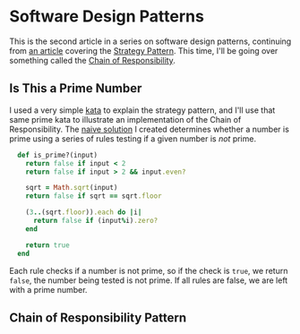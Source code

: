 # Software Design Patterns

This is the second article in a series on software design patterns, continuing from [an article](https://github.com/rwalters/prime_patterns/blob/master/strategy_pattern.md) covering the [Strategy Pattern](http://en.wikipedia.org/wiki/Strategy_pattern). This time, I'll be going over something called the [Chain of Responsibility](http://en.wikipedia.org/wiki/Chain-of-responsibility_pattern).

## Is This a Prime Number

I used a very simple [kata](http://www.codewars.com/) to explain the strategy pattern, and I'll use that same prime kata to illustrate an implementation of the Chain of Responsibility. The [naive solution](https://github.com/rwalters/prime_patterns/blob/master/lib/prime_naive.rb) I created determines whether a number is prime using a series of rules testing if a given number is _not_ prime.

```ruby
  def is_prime?(input)
    return false if input < 2
    return false if input > 2 && input.even?

    sqrt = Math.sqrt(input)
    return false if sqrt == sqrt.floor

    (3..(sqrt.floor)).each do |i|
      return false if (input%i).zero?
    end

    return true
  end
```

Each rule checks if a number is not prime, so if the check is `true`, we return `false`, the number being tested is not prime. If all rules are false, we are left with a prime number.

## Chain of Responsibility Pattern
